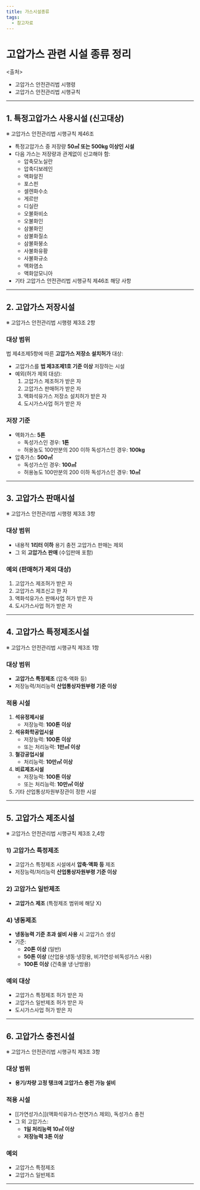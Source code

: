 ```yaml
---
title: 가스시설종류
tags:
  - 참고자료
---
```

# 고압가스 관련 시설 종류 정리  
<출처>  
- 고압가스 안전관리법 시행령  
- 고압가스 안전관리법 시행규칙  

---

## 1. 특정고압가스 사용시설 (신고대상)  
※ 고압가스 안전관리법 시행규칙 제46조

- 특정고압가스 중 저장량 **50㎥ 또는 500kg 이상인 시설**
- 다음 가스는 저장량과 관계없이 신고해야 함:
  - 압축모노실란
  - 압축디보레인
  - 액화알진
  - 포스핀
  - 셀렌화수소
  - 게르만
  - 디실란
  - 오불화비소
  - 오불화인
  - 삼불화인
  - 삼불화질소
  - 삼불화붕소
  - 사불화유황
  - 사불화규소
  - 액화염소
  - 액화암모니아
- 기타 고압가스 안전관리법 시행규칙 제46조 해당 사항

---

## 2. 고압가스 저장시설  
※ 고압가스 안전관리법 시행령 제3조 2항

### 대상 범위  
법 제4조제5항에 따른 **고압가스 저장소 설치허가** 대상:

- 고압가스를 **법 제3조제1호 기준 이상** 저장하는 시설  
- 예외(허가 제외 대상):
  1. 고압가스 제조허가 받은 자
  2. 고압가스 판매허가 받은 자
  3. 액화석유가스 저장소 설치허가 받은 자
  4. 도시가스사업 허가 받은 자

### 저장 기준
- 액화가스: **5톤**  
  - 독성가스인 경우: **1톤**  
  - 허용농도 100만분의 200 이하 독성가스인 경우: **100kg**
- 압축가스: **500㎥**  
  - 독성가스인 경우: **100㎥**  
  - 허용농도 100만분의 200 이하 독성가스인 경우: **10㎥**

---

## 3. 고압가스 판매시설  
※ 고압가스 안전관리법 시행령 제3조 3항

### 대상 범위
- 내용적 **1리터 이하** 용기 충전 고압가스 판매는 제외
- 그 외 **고압가스 판매** (수입판매 포함)

### 예외 (판매허가 제외 대상)
1. 고압가스 제조허가 받은 자
2. 고압가스 제조신고 한 자
3. 액화석유가스 판매사업 허가 받은 자
4. 도시가스사업 허가 받은 자

---

## 4. 고압가스 특정제조시설  
※ 고압가스 안전관리법 시행규칙 제3조 1항

### 대상 범위
- **고압가스 특정제조** (압축·액화 등)
- 저장능력/처리능력 **산업통상자원부령 기준 이상**

### 적용 시설
1. **석유정제시설**  
   - 저장능력: **100톤 이상**
2. **석유화학공업시설**  
   - 저장능력: **100톤 이상**  
   - 또는 처리능력: **1만㎥ 이상**
3. **철강공업시설**  
   - 처리능력: **10만㎥ 이상**
4. **비료제조시설**  
   - 저장능력: **100톤 이상**  
   - 또는 처리능력: **10만㎥ 이상**
5. 기타 산업통상자원부장관이 정한 시설

---

## 5. 고압가스 제조시설  
※ 고압가스 안전관리법 시행규칙 제3조 2,4항

### 1) 고압가스 특정제조
- 고압가스 특정제조 시설에서 **압축·액화 등** 제조
- 저장능력/처리능력 **산업통상자원부령 기준 이상**

### 2) 고압가스 일반제조
- **고압가스 제조** (특정제조 범위에 해당 X)

### 4) 냉동제조
- **냉동능력 기준 초과 설비 사용** 시 고압가스 생성
- 기준:
  - **20톤 이상** (일반)
  - **50톤 이상** (산업용·냉동·냉장용, 비가연성·비독성가스 사용)
  - **100톤 이상** (건축물 냉·난방용)

### 예외 대상
- 고압가스 특정제조 허가 받은 자
- 고압가스 일반제조 허가 받은 자
- 도시가스사업 허가 받은 자

---

## 6. 고압가스 충전시설  
※ 고압가스 안전관리법 시행규칙 제3조 3항

### 대상 범위
- **용기/차량 고정 탱크에 고압가스 충전 가능 설비**

### 적용 시설
- [[가연성가스]](액화석유가스·천연가스 제외), 독성가스 충전
- 그 외 고압가스:
  - **1일 처리능력 10㎥ 이상**  
  - **저장능력 3톤 이상**

### 예외
- 고압가스 특정제조
- 고압가스 일반제조

---